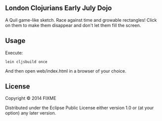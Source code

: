 ## London Clojurians Early July Dojo

A Quil game-like sketch. Race against time and growable rectangles!
Click on them to make them disappear and don't let them fill the
screen.

## Usage
Execute:

```lein cljsbuild once```

And then open web/index.html in a browser of your choice.

## License

Copyright © 2014 FIXME

Distributed under the Eclipse Public License either version 1.0 or (at
your option) any later version.
